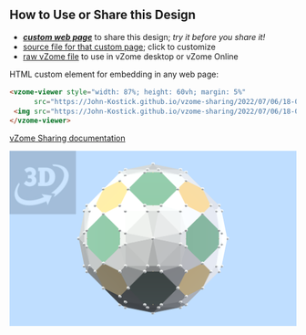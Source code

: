 
## How to Use or Share this Design

 - [***custom web page***][post] to share this design; *try it before you share it!*
 - [source file for that custom page][source]; click to customize
 - [raw vZome file][raw] to use in vZome desktop or vZome Online
 
 HTML custom element for embedding in any web page:
 ```html
<vzome-viewer style="width: 87%; height: 60vh; margin: 5%"
       src="https://John-Kostick.github.io/vzome-sharing/2022/07/06/18-01-24-Octahederon-plus-twins-of-twins-of-twins/Octahederon-plus-twins-of-twins-of-twins.vZome" >
  <img src="https://John-Kostick.github.io/vzome-sharing/2022/07/06/18-01-24-Octahederon-plus-twins-of-twins-of-twins/Octahederon-plus-twins-of-twins-of-twins.png" />
</vzome-viewer>
 ```

[vZome Sharing documentation](https://vzome.github.io/vzome/sharing.html#how-it-works)

![Image](<Octahederon-plus-twins-of-twins-of-twins.png>)


[post]: <https://John-Kostick.github.io/vzome-sharing/2022/07/06/Octahederon-plus-twins-of-twins-of-twins-18-01-24.html>
[source]: <https://github.com/John-Kostick/vzome-sharing/edit/main/_posts/2022-07-06-Octahederon-plus-twins-of-twins-of-twins-18-01-24.md>
[raw]: <https://raw.githubusercontent.com/John-Kostick/vzome-sharing/main/2022/07/06/18-01-24-Octahederon-plus-twins-of-twins-of-twins/Octahederon-plus-twins-of-twins-of-twins.vZome>